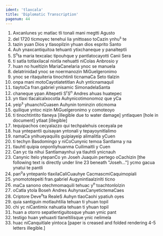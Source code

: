 ```yaml
---
ident: 'tlaxcala'
title: 'Diplomatic Transcription'
pagenum: 44
---
```

1. Axcanlunes yc matlac tli tonali mani megtti Agusto
2. del 1720 ticmoyec tenehui lia ynittoaso toCazin ynhu<sup>s</sup> te
3. tazin yuan Dios y tlasopilzin yhuan dios esprito Santo
4. Auh ynaxcantiquitoa tehuanti ytixchaneque y panalteptli
5. S<sup>n</sup>ta maria texcalac tipouhque y pantlatocayotti Canii Sera
6. ti satla totlaxilacal nixtla nehuatti niColas Anbrosio y 
7. huan no hueltizin MariaCanelaria ynoc se manuela
8. delatrinidad ynoc se noermanozin MiGuelgeronimo
9. ynoc se ritaquiteria tinochtinli ticnamaCa Seto tlalzin
10. onpa mani motoCayotiatetitlan Auh ynticnamaquil
11. tiaytoCa fran.gabriel ynisamic SimonadelaSanta
12. chaneque ypan Altepetli S<sup>r</sup>S<sup>n</sup> Andres ahuas huatepec
13. yn tlaxi tlacalcalxocotla Auhynicotimonomoz que yCa 
14. yeip<sup>s</sup> yhuanchiCuasen Auhynin tominzin oticmoma
15. quilique yntoc nizin MiGuelgeronimo y comoteoyo
16. ti tinochtintito tlaneya [illegible due to water damage] yntlaquen [hole in document] ytlaat [illegible]
17. tequipachos cecyalazzo qui techpalehuis ceceyala pe
18. hua yntepantli quisayan yntonali y tepayoynitlalimo
19. namaCa ynihueyaquilis guipiayeip alimalitla yCuen
20. ti techyn Basdomingo y niCoCunynic temoa Santlama y na
21. tlauhtl quipia onponliyhuanma Cuilimaitli y Cuen
22. Can yc tla nihui Santlamaynhui ya tlauhtli ynicnauh
23. Canynic ltelo ytepanCo yn Joseh Juaquin pertego oCachizin [the following text is directly under line 23 beneath "Joseh…"] ycmo gacua ynatui te pantli
24. pan<sup>o</sup>a yntepanlo tlaxilaCaliCuauhye CacmascmiCaquimopiali
25. ynomototepeiti fran.gabriel Augynintlaalzinlti ticno
26. maCa sanono otechmomaquili tehuac y<sup>n </sup>toachtonlolzin
27. oCatla ytola Boseh Andres AuhynaxCanyetictemaCaes
28. Criptore Deve<sup>n</sup>ta RealeS Auhyn tlaoCaohi ypatiuh oyes
29. quia santiguin motlauhtilia tehuan ti yhuan topil
30. chi yc niCantimix nahuatia tehuan ti yhuan topil
31. huan a otorro sepatlentiguitosque yhuan ymic pant
32. testigo huan yehuaxti tlaneltilisque ynic nelimela
33. huac niCanquitlale yintoca [paper is creased and folded rendering 4-5 letters illegible.]
